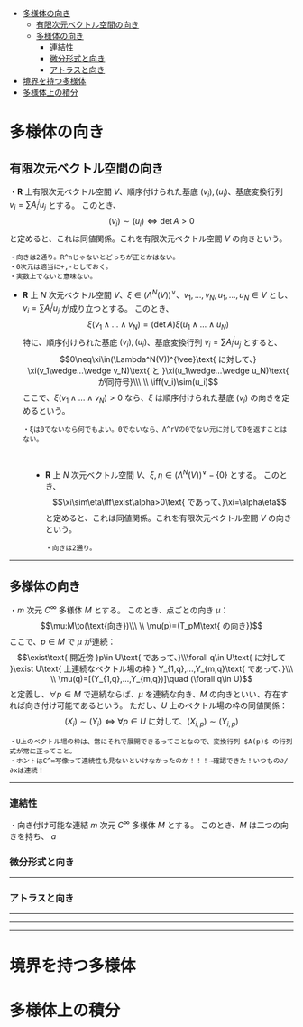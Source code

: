 
- [多様体の向き](#多様体の向き)
  - [有限次元ベクトル空間の向き](#有限次元ベクトル空間の向き)
  - [多様体の向き](#多様体の向き-1)
    - [連結性](#連結性)
    - [微分形式と向き](#微分形式と向き)
    - [アトラスと向き](#アトラスと向き)
- [境界を持つ多様体](#境界を持つ多様体)
- [多様体上の積分](#多様体上の積分)




# 多様体の向き

## 有限次元ベクトル空間の向き



<dl><dt>

・$\bm{R}$ 上有限次元ベクトル空間 $V$、順序付けられた基底 $(v_i),(u_i)$、基底変換行列 $v_i=\sum A^j_{i}u_j$ とする。
このとき、
$$(v_i)\sim (u_i)\iff\det A>0$$
と定めると、これは同値関係。これを有限次元ベクトル空間 $V$ の向きという。

    ・向きは2通り。R^nじゃないとどっちが正とかはない。
    ・0次元は適当に+,-としておく。
    ・実数上でないと意味ない。

- $\bm{R}$ 上 $N$ 次元ベクトル空間 $V$、$\xi\in(\Lambda^N(V))^{\vee}$、$v_1,...,v_N,u_1,...,u_N\in V$ とし、$v_i=\sum A^j_{i}u_j$ が成り立つとする。
このとき、
$$\xi(v_1\wedge...\wedge v_N)=(\det A)\xi(u_1\wedge...\wedge u_N)$$
特に、順序付けられた基底 $(v_i),(u_i)$、基底変換行列 $v_i=\sum A^j_{i}u_j$ とすると、
$$0\neq\xi\in(\Lambda^N(V))^{\vee}\text{ に対して、} \xi(v_1\wedge...\wedge v_N)\text{ と }\xi(u_1\wedge...\wedge u_N)\text{ が同符号}\\\ \\
\iff(v_i)\sim(u_i)$$
ここで、$\xi(v_1\wedge...\wedge v_N)>0$ なら、$\xi$ は順序付けられた基底 $(v_i)$ の向きを定めるという。

      ・ξは0でないなら何でもよい。0でないなら、Λ^rVの0でない元に対して0を返すことはない。

<br>

</dt><dd>

- $\bm{R}$ 上 $N$ 次元ベクトル空間 $V$、$\xi,\eta\in(\Lambda^N(V))^{\vee}-\{0\}$ とする。
このとき、
$$\xi\sim\eta\iff\exist\alpha>0\text{ であって、}\xi=\alpha\eta$$
と定めると、これは同値関係。これを有限次元ベクトル空間 $V$ の向きという。

      ・向きは2通り。

</dd></dl>

---

## 多様体の向き

・$m$ 次元 $C^{\infty}$ 多様体 $M$ とする。
このとき、点ごとの向き $\mu$：
$$\mu:M\to(\text{向き})\\\ \\
\mu(p)=(T_pM\text{ の向き})$$
ここで、$p\in M$ で $\mu$ が連続：
$$\exist\text{ 開近傍 }p\in U\text{ であって、}\\\forall q\in U\text{ に対して }\exist U\text{ 上連続なベクトル場の枠 } Y_{1,q},...,Y_{m,q}\text{ であって、}\\\ \\
\mu(q)=[(Y_{1,q},...,Y_{m,q})]\quad (\forall q\in U)$$
と定義し、$\forall p\in M$ で連続ならば、$\mu$ を連続な向き、$M$ の向きといい、存在すれば向き付け可能であるという。
ただし、$U$ 上のベクトル場の枠の同値関係：
$$(X_i)\sim(Y_i)\iff\forall p\in U\text{ に対して、}(X_{i,p})\sim (Y_{i,p})$$

    ・U上のベクトル場の枠は、常にそれで展開できるってことなので、変換行列 $A(p)$ の行列式が常に正ってこと。
    ・ホントはC^∞写像って連続性も見ないといけなかったのか！！！→確認できた！いつもの∂/∂xは連続！

---

### 連結性

・向き付け可能な連結 $m$ 次元 $C^{\infty}$ 多様体 $M$ とする。
このとき、$M$ は二つの向きを持ち、
$a$

### 微分形式と向き


---

### アトラスと向き

---
---
---

# 境界を持つ多様体


# 多様体上の積分
